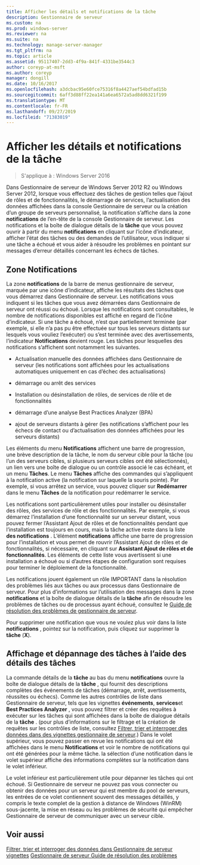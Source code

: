 ```yaml
---
title: Afficher les détails et notifications de la tâche
description: Gestionnaire de serveur
ms.custom: na
ms.prod: windows-server
ms.reviewer: na
ms.suite: na
ms.technology: manage-server-manager
ms.tgt_pltfrm: na
ms.topic: article
ms.assetid: 95117407-2dd3-4f9a-841f-4331be3544c3
author: coreyp-at-msft
ms.author: coreyp
manager: dongill
ms.date: 10/16/2017
ms.openlocfilehash: a3dcbac95e60fce75316f8a4427aef54bdfad15b
ms.sourcegitcommit: 6aff3d88ff22ea141a6ea6572a5ad8dd6321f199
ms.translationtype: MT
ms.contentlocale: fr-FR
ms.lasthandoff: 09/27/2019
ms.locfileid: "71383019"
---
```

# <a name="view-task-details-and-notifications"></a>Afficher les détails et notifications de la tâche

>S'applique à : Windows Server 2016

Dans Gestionnaire de serveur de Windows Server 2012 R2 ou Windows Server 2012, lorsque vous effectuez des tâches de gestion telles que l’ajout de rôles et de fonctionnalités, le démarrage de services, l’actualisation des données affichées dans la console Gestionnaire de serveur ou la création d’un groupe de serveurs personnalisé, la notification s’affiche dans la zone **notifications** de l’en-tête de la console Gestionnaire de serveur. Les notifications et la boîte de dialogue détails de la **tâche** que vous pouvez ouvrir à partir du menu **notifications** en cliquant sur l’icône d’indicateur, afficher l’état des tâches ou des demandes de l’utilisateur, vous indiquer si une tâche a échoué et vous aider à résoudre les problèmes en pointant sur messages d’erreur détaillés concernant les échecs de tâches.

## <a name="the-notifications-area"></a>Zone Notifications
La zone **notifications** de la barre de menus gestionnaire de serveur, marquée par une icône d’indicateur, affiche les résultats des tâches que vous démarrez dans Gestionnaire de serveur. Les notifications vous indiquent si les tâches que vous avez démarrées dans Gestionnaire de serveur ont réussi ou échoué. Lorsque les notifications sont consultables, le nombre de notifications disponibles est affiché en regard de l’icône d’indicateur. Si une tâche a échoué, n’est que partiellement terminée (par exemple, si elle n’a pas pu être effectuée sur tous les serveurs distants sur lesquels vous vouliez l’exécuter) ou s’est terminée avec des avertissements, l’indicateur **Notifications** devient rouge. Les tâches pour lesquelles des notifications s’affichent sont notamment les suivantes.

-   Actualisation manuelle des données affichées dans Gestionnaire de serveur (les notifications sont affichées pour les actualisations automatiques uniquement en cas d’échec des actualisations)

-   démarrage ou arrêt des services

-   Installation ou désinstallation de rôles, de services de rôle et de fonctionnalités

-   démarrage d’une analyse Best Practices Analyzer (BPA)

-   ajout de serveurs distants à gérer (les notifications s’affichent pour les échecs de contact ou d’actualisation des données affichées pour les serveurs distants)

Les éléments du menu **Notifications** affichent une barre de progression, une brève description de la tâche, le nom du serveur cible pour la tâche (ou l’un des serveurs cibles, si plusieurs serveurs cibles ont été sélectionnés), un lien vers une boîte de dialogue ou un contrôle associé le cas échéant, et un menu **Tâches**. Le menu **Tâches** affiche des commandes qui s’appliquent à la notification active (la notification sur laquelle la souris pointe). Par exemple, si vous arrêtez un service, vous pouvez cliquer sur **Redémarrer** dans le menu **Tâches** de la notification pour redémarrer le service.

Les notifications sont particulièrement utiles pour installer ou désinstaller des rôles, des services de rôle et des fonctionnalités. Par exemple, si vous démarrez l’installation d’une fonctionnalité sur un serveur distant, vous pouvez fermer l’Assistant Ajout de rôles et de fonctionnalités pendant que l’installation est toujours en cours, mais la tâche active reste dans la liste **des notifications** . L’élément **notifications** affiche une barre de progression pour l’installation et vous permet de rouvrir l’Assistant Ajout de rôles et de fonctionnalités, si nécessaire, en cliquant sur **Assistant Ajout de rôles et de fonctionnalités**. Les éléments de cette liste vous avertissent si une installation a échoué ou si d’autres étapes de configuration sont requises pour terminer le déploiement de la fonctionnalité.

Les notifications jouent également un rôle IMPORTANT dans la résolution des problèmes liés aux tâches ou aux processus dans Gestionnaire de serveur. Pour plus d’informations sur l’utilisation des messages dans la zone **notifications** et la boîte de dialogue détails de la **tâche** afin de résoudre les problèmes de tâches ou de processus ayant échoué, consultez le [Guide de résolution des problèmes de gestionnaire de serveur](https://social.technet.microsoft.com/wiki/contents/articles/13443.windows-server-2012-server-manager-troubleshooting-guide-part-i-overview.aspx).

Pour supprimer une notification que vous ne voulez plus voir dans la liste **notifications** , pointez sur la notification, puis cliquez sur supprimer la **tâche** (**X**).

## <a name="viewing-and-troubleshooting-tasks-by-using-task-details"></a>Affichage et dépannage des tâches à l’aide des détails des tâches
La commande détails de la **tâche** au bas du menu **notifications** ouvre la boîte de dialogue détails de la **tâche** , qui fournit des descriptions complètes des événements de tâches (démarrage, arrêt, avertissements, réussites ou échecs). Comme les autres contrôles de liste dans Gestionnaire de serveur, tels que les vignettes **événements**, **services**et **Best Practices Analyzer** , vous pouvez filtrer et créer des requêtes à exécuter sur les tâches qui sont affichées dans la boîte de dialogue détails de la **tâche** . (pour plus d’informations sur le filtrage et la création de requêtes sur les contrôles de liste, consultez [Filtrer, trier et interroger des données dans des vignettes gestionnaire de serveur](filter-sort-and-query-data-in-server-manager-tiles.md).) Dans le volet supérieur, vous pouvez passer en revue les notifications qui ont été affichées dans le menu **Notifications** et voir le nombre de notifications qui ont été générées pour la même tâche. la sélection d’une notification dans le volet supérieur affiche des informations complètes sur la notification dans le volet inférieur.

Le volet inférieur est particulièrement utile pour dépanner les tâches qui ont échoué. Si Gestionnaire de serveur ne pouvez pas vous connecter ou obtenir des données pour un serveur qui est membre du pool de serveurs, les entrées de ce volet contiennent souvent des messages détaillés, y compris le texte complet de la gestion à distance de Windows (WinRM) sous-jacente, la mise en réseau ou les problèmes de sécurité qui empêcher Gestionnaire de serveur de communiquer avec un serveur cible.

## <a name="see-also"></a>Voir aussi
[Filtrer, trier et interroger des données dans Gestionnaire de serveur vignettes](filter-sort-and-query-data-in-server-manager-tiles.md)
[Gestionnaire de serveur Guide de résolution des problèmes](https://social.technet.microsoft.com/wiki/contents/articles/13443.windows-server-2012-server-manager-troubleshooting-guide-part-i-overview.aspx)
